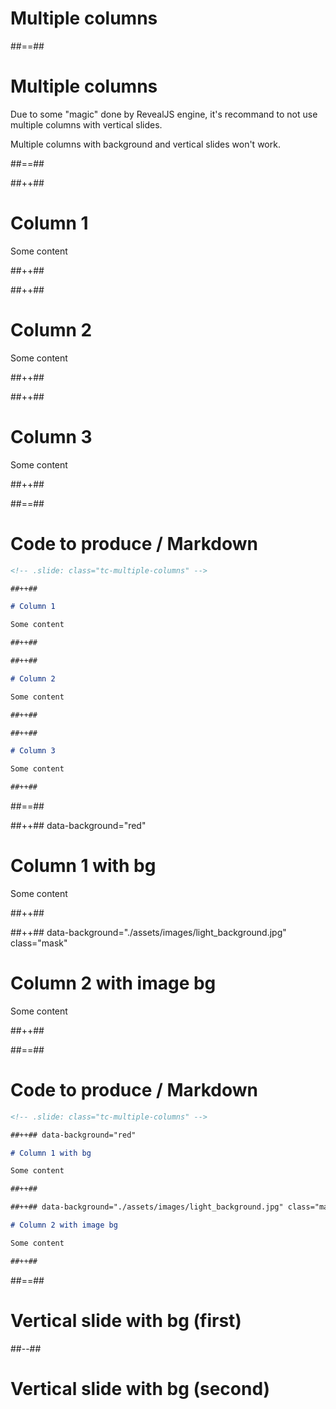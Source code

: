 <!-- .slide: class="transition" -->

# Multiple columns

##==##

# Multiple columns

Due to some "magic" done by RevealJS engine, it's recommand to not use multiple columns with vertical slides.

Multiple columns with background and vertical slides won't work.

##==##

<!-- .slide: class="tc-multiple-columns" -->

##++##

# Column 1

Some content

##++##

##++##

# Column 2

Some content

##++##

##++##

# Column 3

Some content

##++##

##==##

<!-- .slide: class="whith-code" -->

# Code to produce / Markdown

```markdown
<!-- .slide: class="tc-multiple-columns" -->

##++##

# Column 1

Some content

##++##

##++##

# Column 2

Some content

##++##

##++##

# Column 3

Some content

##++##
```

##==##

<!-- .slide: class="tc-multiple-columns" -->

##++## data-background="red"

# Column 1 with bg

Some content

##++##

##++## data-background="./assets/images/light_background.jpg" class="mask"

# Column 2 with image bg

Some content

##++##

##==##

<!-- .slide: class="whith-code" -->

# Code to produce / Markdown

```markdown
<!-- .slide: class="tc-multiple-columns" -->

##++## data-background="red"

# Column 1 with bg

Some content

##++##

##++## data-background="./assets/images/light_background.jpg" class="mask"

# Column 2 with image bg

Some content

##++##
```

##==##

<!-- .slide: data-background="yellow" -->

# Vertical slide with bg (first)

##--##

<!-- .slide: data-background="green" -->

# Vertical slide with bg (second)
